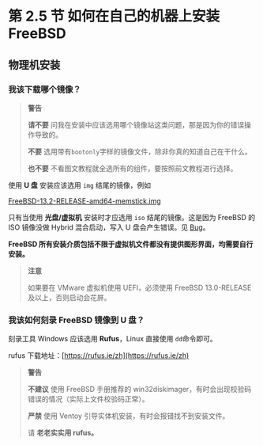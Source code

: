 # 第 2.5 节 如何在自己的机器上安装 FreeBSD

## 物理机安装

### 我该下载哪个镜像？

> **警告**
>
> **请不要** 问我在安装中应该选用哪个镜像站这类问题，那是因为你的错误操作导致的。
>
> **不要** 选用带有`bootonly`字样的镜像文件，除非你真的知道自己在干什么。
>
> **也不要** 不看图文教程就全选所有的组件，要按照前文教程进行选择。

使用 **U 盘** 安装应该选用 `img` 结尾的镜像，例如

[FreeBSD-13.2-RELEASE-amd64-memstick.img](https://download.freebsd.org/ftp/releases/amd64/amd64/ISO-IMAGES/13.2/FreeBSD-13.2-RELEASE-amd64-memstick.img)

只有当使用 **光盘/虚拟机** 安装时才应选用 `iso` 结尾的镜像。这是因为 FreeBSD 的 ISO 镜像没做 Hybrid 混合启动，写入 U 盘会产生错误。见 [Bug](https://bugs.freebsd.org/bugzilla/show\_bug.cgi?id=236786)。

**FreeBSD 所有安装介质包括不限于虚拟机文件都没有提供图形界面，均需要自行安装。**

> **注意**
>
> 如果要在 VMware 虚拟机使用 UEFI，必须使用 FreeBSD 13.0-RELEASE 及以上，否则启动会花屏。

### 我该如何刻录 FreeBSD 镜像到 U 盘？

刻录工具 Windows 应该选用 **Rufus**，Linux 直接使用 `dd`命令即可。

rufus 下载地址：[https://rufus.ie/zh](https://rufus.ie/zh)

> **警告**
>
> **不建议** 使用 FreeBSD 手册推荐的 win32diskimager，有时会出现校验码错误的情况（实际上文件校验码正常）。
>
> **严禁** 使用 Ventoy 引导实体机安装，有时会报错找不到安装文件。
>
> 请 **老老实实用 rufus。**

##
